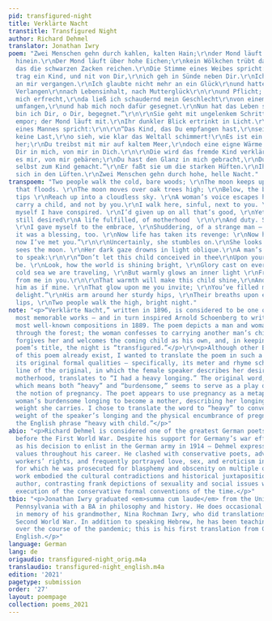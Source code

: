 ```yaml
---
pid: transfigured-night
title: Verklärte Nacht
transtitle: Transfigured Night
author: Richard Dehmel
translator: Jonathan Iwry
poem: "Zwei Menschen gehn durch kahlen, kalten Hain;\r\nder Mond läuft mit, sie schaun
  hinein.\r\nDer Mond läuft über hohe Eichen;\r\nkein Wölkchen trübt das Himmelslicht,\r\nin
  das die schwarzen Zacken reichen.\r\nDie Stimme eines Weibes spricht:\r\n\r\n“Ich
  trag ein Kind, und nit von Dir,\r\nich geh in Sünde neben Dir.\r\nIch hab mich schwer
  an mir vergangen.\r\nIch glaubte nicht mehr an ein Glück\r\nund hatte doch ein schwer
  Verlangen\r\nnach Lebensinhalt, nach Mutterglück\r\n\r\nund Pflicht; da hab ich
  mich erfrecht,\r\nda ließ ich schaudernd mein Geschlecht\r\nvon einem fremden Mann
  umfangen,\r\nund hab mich noch dafür gesegnet.\r\nNun hat das Leben sich gerächt:\r\nnun
  bin ich Dir, o Dir, begegnet.”\r\n\r\nSie geht mit ungelenkem Schritt.\r\nSie schaut
  empor; der Mond läuft mit.\r\nIhr dunkler Blick ertrinkt in Licht.\r\nDie Stimme
  eines Mannes spricht:\r\n\r\n“Das Kind, das Du empfangen hast,\r\nsei Deiner Seele
  keine Last,\r\no sieh, wie klar das Weltall schimmert!\r\nEs ist ein Glanz um alles
  her;\r\nDu treibst mit mir auf kaltem Meer,\r\ndoch eine eigne Wärme flimmert\r\nvon
  Dir in mich, von mir in Dich.\r\n\r\nDie wird das fremde Kind verklären,\r\nDu wirst
  es mir, von mir gebären;\r\nDu hast den Glanz in mich gebracht,\r\nDu hast mich
  selbst zum Kind gemacht.”\r\nEr faßt sie um die starken Hüften.\r\nIhr Atem küßt
  sich in den Lüften.\r\nZwei Menschen gehn durch hohe, helle Nacht."
transpoem: "Two people walk the cold, bare woods; \r\nThe moon keeps up with light
  that floods. \r\nThe moon moves over oak trees high; \r\nBelow, the black and jagged
  tips \r\nReach up into a cloudless sky. \r\nA woman’s voice escapes her lips: \r\n\r\n“I
  carry a child, and not by you.\r\nI walk here, sinful, next to you. \r\nAgainst
  myself I have conspired. \r\nI’d given up on all that’s good, \r\nYet heavily I
  still desired\r\nA life fulfilled, of motherhood  \r\n\r\nAnd duty. So in my disgrace,
  \r\nI gave myself to the embrace, \r\nShuddering, of a strange man — \r\nAnd thought
  it was a blessing, too. \r\nNow life has taken its revenge: \r\nNow here you are,
  now I’ve met you.”\r\n\r\nUncertainly, she stumbles on.\r\nShe looks above; she
  sees the moon. \r\nHer dark gaze drowns in light oblique.\r\nA man’s voice begins
  to speak:\r\n\r\n“Don’t let this child conceived in thee\r\nUpon your soul a burden
  be. \r\nLook, how the world is shining bright, \r\nGlory cast on everything! \r\nA
  cold sea we are traveling, \r\nBut warmly glows an inner light \r\nFrom you in me,
  from me in you.\r\n\r\nThat warmth will make this child shine,\r\nAnd you will bear
  him as if mine. \r\nThat glow upon me you invite; \r\nYou’ve filled me with a child’s
  delight.”\r\nHis arm around her sturdy hips, \r\nTheir breaths upon each other’s
  lips, \r\nTwo people walk the high, bright night."
note: "<p>“Verklärte Nacht,” written in 1896, is considered to be one of Richard Dehmel’s
  most memorable works — and in turn inspired Arnold Schoenberg to write one of his
  most well-known compositions in 1889. The poem depicts a man and woman as they walk
  through the forest; the woman confesses to carrying another man’s child, the man
  forgives her and welcomes the coming child as his own, and, in keeping with the
  poem’s title, the night is “transfigured.”</p>\r\n<p>Although other English translations
  of this poem already exist, I wanted to translate the poem in such a way as to preserve
  its original formal qualities — specifically, its meter and rhyme scheme. The ninth
  line of the original, in which the female speaker describes her desire to experience
  motherhood, translates to “I had a heavy longing.” The original word, <em>schwer</em>,
  which means both “heavy” and “burdensome,” seems to serve as a play on words evoking
  the notion of pregnancy. The poet appears to use pregnancy as a metaphor for the
  woman’s burdensome longing to become a mother, describing her longing as a heavy
  weight she carries. I chose to translate the word to “heavy” to convey both the
  weight of the speaker’s longing and the physical encumbrance of pregnancy — as in
  the English phrase “heavy with child.”</p>"
abio: "<p>Richard Dehmel is considered one of the greatest German poets of the period
  before the First World War. Despite his support for Germany’s war effort — as well
  as his decision to enlist in the German army in 1914 — Dehmel expressed strong progressive
  values throughout his career. He clashed with conservative poets, advocated for
  workers’ rights, and frequently portrayed love, sex, and eroticism in his poetry,
  for which he was prosecuted for blasphemy and obscenity on multiple occasions. His
  work embodied the cultural contradictions and historical juxtapositions of their
  author, contrasting frank depictions of sexuality and social issues with flawless
  execution of the conservative formal conventions of the time.</p>"
tbio: "<p>Jonathan Iwry graduated <em>summa cum laude</em> from the University of
  Pennsylvania with a BA in philosophy and history. He does occasional translations
  in memory of his grandmother, Nina Rochman Iwry, who did translations before the
  Second World War. In addition to speaking Hebrew, he has been teaching himself German
  over the course of the pandemic; this is his first translation from German into
  English.</p>"
language: German
lang: de
origaudio: transfigured-night_orig.m4a
translaudio: transfigured-night_english.m4a
edition: '2021'
pagetype: submission
order: '27'
layout: poempage
collection: poems_2021
---
```


